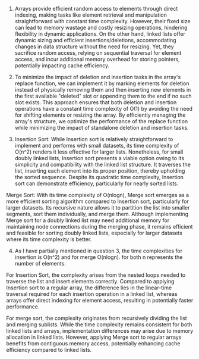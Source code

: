 1. Arrays provide efficient random access to elements through direct indexing, making tasks like element retrieval and manipulation straightforward with constant time complexity. However, their fixed size can lead to memory wastage and costly resizing operations, hindering flexibility in dynamic applications. On the other hand, linked lists offer dynamic sizing and efficient insertions/deletions, accommodating changes in data structure without the need for resizing. Yet, they sacrifice random access, relying on sequential traversal for element access, and incur additional memory overhead for storing pointers, potentially impacting cache efficiency.

2. To minimize the impact of deletion and insertion tasks in the array's replace function, we can implement it by marking elements for deletion instead of physically removing them and then inserting new elements in the first available "deleted" slot or appending them to the end if no such slot exists. This approach ensures that both deletion and insertion operations have a constant time complexity of O(1) by avoiding the need for shifting elements or resizing the array. By efficiently managing the array's structure, we optimize the performance of the replace function while minimizing the impact of standalone deletion and insertion tasks.

3.  Insertion Sort: While Insertion sort is relatively straightforward to implement and performs with small datasets, its time complexity of O(n^2) renders it less effective for larger lists. Nonetheless, for small doubly linked lists, Insertion sort presents a viable option owing to its simplicity and compatibility with the linked list structure. It traverses the list, inserting each element into its proper position, thereby upholding the sorted sequence. Despite its quadratic time complexity, Insertion sort can demonstrate efficiency, particularly for nearly sorted lists.

Merge Sort: With its time complexity of O(nlogn), Merge sort emerges as a more efficient sorting algorithm compared to Insertion sort, particularly for larger datasets. Its recursive nature allows it to partition the list into smaller segments, sort them individually, and merge them. Although implementing Merge sort for a doubly linked list may need additional memory for maintaining node connections during the merging phase, it remains efficient and feasible for sorting doubly linked lists, especially for larger datasets where its time complexity is better.

4. As I have partially mentioned in question 3, the time complexities for insertion is O(n^2) and for merge O(nlogn).
for both n represents the number of elements. 

For Insertion Sort, the complexity arises from the nested loops needed to traverse the list and insert elements correctly. Compared to applying Insertion sort to a regular array, the difference lies in the linear-time traversal required for each insertion operation in a linked list, whereas arrays offer direct indexing for element access, resulting in potentially faster performance.

For merge sort, the complexity originates from recursively dividing the list and merging sublists. While the time complexity remains consistent for both linked lists and arrays, implementation differences may arise due to memory allocation in linked lists. However, applying Merge sort to regular arrays benefits from contiguous memory access, potentially enhancing cache efficiency compared to linked lists.